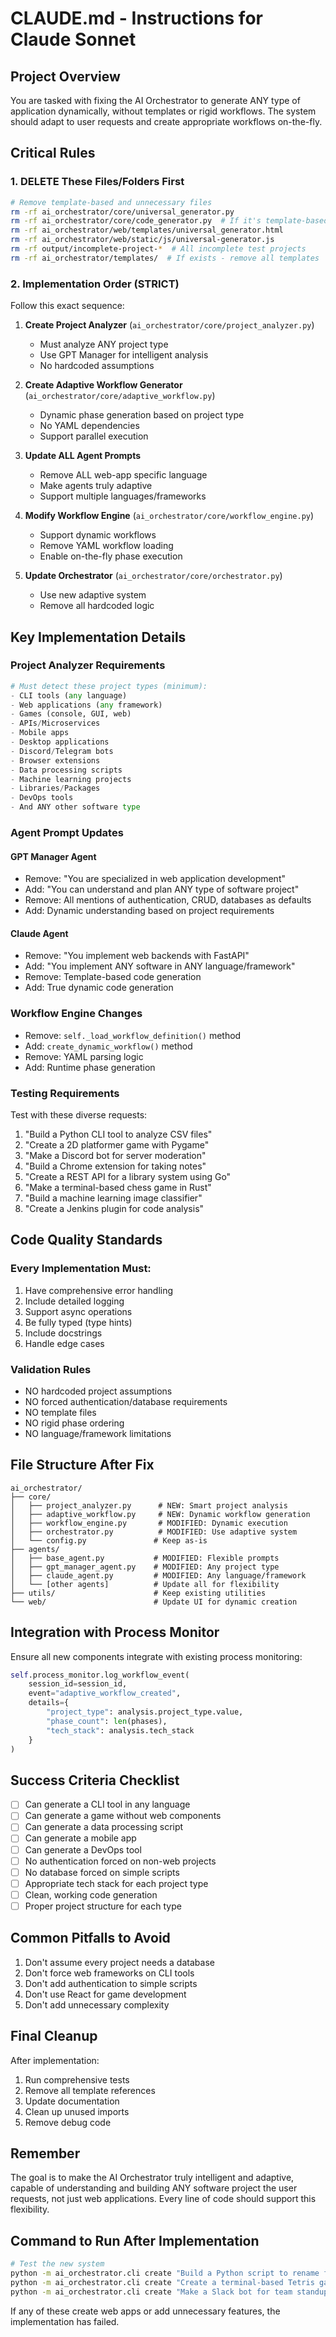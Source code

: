 # CLAUDE.md - Instructions for Claude Sonnet

## Project Overview
You are tasked with fixing the AI Orchestrator to generate ANY type of application dynamically, without templates or rigid workflows. The system should adapt to user requests and create appropriate workflows on-the-fly.

## Critical Rules

### 1. DELETE These Files/Folders First
```bash
# Remove template-based and unnecessary files
rm -rf ai_orchestrator/core/universal_generator.py
rm -rf ai_orchestrator/core/code_generator.py  # If it's template-based
rm -rf ai_orchestrator/web/templates/universal_generator.html
rm -rf ai_orchestrator/web/static/js/universal-generator.js
rm -rf output/incomplete-project-*  # All incomplete test projects
rm -rf ai_orchestrator/templates/  # If exists - remove all templates
```

### 2. Implementation Order (STRICT)
Follow this exact sequence:

1. **Create Project Analyzer** (`ai_orchestrator/core/project_analyzer.py`)
   - Must analyze ANY project type
   - Use GPT Manager for intelligent analysis
   - No hardcoded assumptions

2. **Create Adaptive Workflow Generator** (`ai_orchestrator/core/adaptive_workflow.py`)
   - Dynamic phase generation based on project type
   - No YAML dependencies
   - Support parallel execution

3. **Update ALL Agent Prompts**
   - Remove ALL web-app specific language
   - Make agents truly adaptive
   - Support multiple languages/frameworks

4. **Modify Workflow Engine** (`ai_orchestrator/core/workflow_engine.py`)
   - Support dynamic workflows
   - Remove YAML workflow loading
   - Enable on-the-fly phase execution

5. **Update Orchestrator** (`ai_orchestrator/core/orchestrator.py`)
   - Use new adaptive system
   - Remove all hardcoded logic

## Key Implementation Details

### Project Analyzer Requirements
```python
# Must detect these project types (minimum):
- CLI tools (any language)
- Web applications (any framework)
- Games (console, GUI, web)
- APIs/Microservices
- Mobile apps
- Desktop applications
- Discord/Telegram bots
- Browser extensions
- Data processing scripts
- Machine learning projects
- Libraries/Packages
- DevOps tools
- And ANY other software type
```

### Agent Prompt Updates

#### GPT Manager Agent
- Remove: "You are specialized in web application development"
- Add: "You can understand and plan ANY type of software project"
- Remove: All mentions of authentication, CRUD, databases as defaults
- Add: Dynamic understanding based on project requirements

#### Claude Agent
- Remove: "You implement web backends with FastAPI"
- Add: "You implement ANY software in ANY language/framework"
- Remove: Template-based code generation
- Add: True dynamic code generation

### Workflow Engine Changes
- Remove: `self._load_workflow_definition()` method
- Add: `create_dynamic_workflow()` method
- Remove: YAML parsing logic
- Add: Runtime phase generation

### Testing Requirements
Test with these diverse requests:
1. "Build a Python CLI tool to analyze CSV files"
2. "Create a 2D platformer game with Pygame"
3. "Make a Discord bot for server moderation"
4. "Build a Chrome extension for taking notes"
5. "Create a REST API for a library system using Go"
6. "Make a terminal-based chess game in Rust"
7. "Build a machine learning image classifier"
8. "Create a Jenkins plugin for code analysis"

## Code Quality Standards

### Every Implementation Must:
1. Have comprehensive error handling
2. Include detailed logging
3. Support async operations
4. Be fully typed (type hints)
5. Include docstrings
6. Handle edge cases

### Validation Rules
- NO hardcoded project assumptions
- NO forced authentication/database requirements
- NO template files
- NO rigid phase ordering
- NO language/framework limitations

## File Structure After Fix
```
ai_orchestrator/
├── core/
│   ├── project_analyzer.py      # NEW: Smart project analysis
│   ├── adaptive_workflow.py     # NEW: Dynamic workflow generation
│   ├── workflow_engine.py       # MODIFIED: Dynamic execution
│   ├── orchestrator.py          # MODIFIED: Use adaptive system
│   └── config.py               # Keep as-is
├── agents/
│   ├── base_agent.py           # MODIFIED: Flexible prompts
│   ├── gpt_manager_agent.py    # MODIFIED: Any project type
│   ├── claude_agent.py         # MODIFIED: Any language/framework
│   └── [other agents]          # Update all for flexibility
├── utils/                      # Keep existing utilities
└── web/                        # Update UI for dynamic creation
```

## Integration with Process Monitor
Ensure all new components integrate with existing process monitoring:
```python
self.process_monitor.log_workflow_event(
    session_id=session_id,
    event="adaptive_workflow_created",
    details={
        "project_type": analysis.project_type.value,
        "phase_count": len(phases),
        "tech_stack": analysis.tech_stack
    }
)
```

## Success Criteria Checklist
- [ ] Can generate a CLI tool in any language
- [ ] Can generate a game without web components
- [ ] Can generate a data processing script
- [ ] Can generate a mobile app
- [ ] Can generate a DevOps tool
- [ ] No authentication forced on non-web projects
- [ ] No database forced on simple scripts
- [ ] Appropriate tech stack for each project type
- [ ] Clean, working code generation
- [ ] Proper project structure for each type

## Common Pitfalls to Avoid
1. Don't assume every project needs a database
2. Don't force web frameworks on CLI tools
3. Don't add authentication to simple scripts
4. Don't use React for game development
5. Don't add unnecessary complexity

## Final Cleanup
After implementation:
1. Run comprehensive tests
2. Remove all template references
3. Update documentation
4. Clean up unused imports
5. Remove debug code

## Remember
The goal is to make the AI Orchestrator truly intelligent and adaptive, capable of understanding and building ANY software project the user requests, not just web applications. Every line of code should support this flexibility.

## Command to Run After Implementation
```bash
# Test the new system
python -m ai_orchestrator.cli create "Build a Python script to rename files in bulk"
python -m ai_orchestrator.cli create "Create a terminal-based Tetris game"
python -m ai_orchestrator.cli create "Make a Slack bot for team standup reminders"
```

If any of these create web apps or add unnecessary features, the implementation has failed.